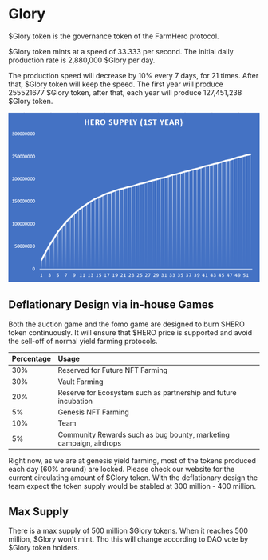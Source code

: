 # Glory

$Glory token is the governance token of the FarmHero protocol.

$Glory token mints at a speed of 33.333 per second. The initial daily production rate is 2,880,000 $Glory per day.

The production speed will decrease by 10% every 7 days, for 21 times. After that, $Glory token will keep the speed. The first year will produce 255521677 $Glory token, after that, each year will produce 127,451,238 $Glory token.

![](../../.gitbook/assets/image.png)

## Deflationary Design via in-house Games

Both the auction game and the fomo game are designed to burn $HERO token continuously. It will ensure that $HERO price is supported and avoid the sell-off of normal yield farming protocols.

| Percentage | Usage |
| :--- | :--- |
| 30% | Reserved for Future NFT Farming |
| 30% | Vault Farming |
| 20% | Reserve for Ecosystem such as partnership and future incubation |
| 5% | Genesis NFT Farming |
| 10% | Team |
| 5% | Community Rewards such as bug bounty, marketing campaign, airdrops |

Right now, as we are at genesis yield farming, most of the tokens produced each day \(60% around\) are locked. Please check our website for the current circulating amount of $Glory token. With the deflationary design the team expect the token supply would be stabled at 300 million - 400 million.

## Max Supply

There is a max supply of 500 million $Glory tokens. When it reaches 500 million, $Glory won't mint. Tho this will change according to DAO vote by $Glory token holders.

